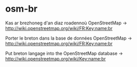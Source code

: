 # osm-br

Kas ar brezhoneg d'an diaz roadennoù OpenStreetMap -> http://wiki.openstreetmap.org/wiki/FR:Key:name:br

Porter le breton dans la base de données OpenStreetMap -> http://wiki.openstreetmap.org/wiki/FR:Key:name:br

Put breton langage into the OpenStreetMap database  ->  http://wiki.openstreetmap.org/wiki/Key:name:br
